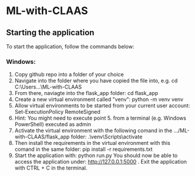 # ML-with-CLAAS
## Starting the application
To start the application, follow the commands below:

### Windows:
1. Copy github repo into a folder of your choice
2. Navigate into the folder where you have copied the file into, e.g. cd C:\Users\...\ML-with-CLAAS
3. From there, naviagte into the flask_app folder: cd flask_app
4. Create a new virtual environment called "venv": python -m venv venv
5. Allow virtual environments to be started from your current user account: Set-ExecutionPolicy RemoteSigned
6. Hint: You might need to execute point 5. from a terminal (e.g. Windows PowerShell) executed as admin
7. Activate the virtual environment with the following comand in the .../ML-with-CLAAS/flask_app folder: .\venv\Scripts\activate
8. Then install the requirements in the virtual environment with this comand in the same folder: pip install -r requirements.txt
9. Start the application with: python run.py
You should now be able to access the application under: http://127.0.0.1:5000 . Exit the application with CTRL + C in the terminal.

